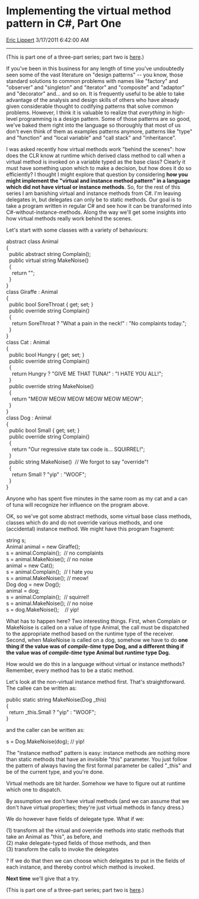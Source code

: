 <div id="page">

# Implementing the virtual method pattern in C\#, Part One

[Eric Lippert](https://social.msdn.microsoft.com/profile/Eric%20Lippert) 3/17/2011 6:42:00 AM

-----

<div id="content">

<div class="mine">

(This is part one of a three-part series; part two is [here](http://blogs.msdn.com/b/ericlippert/archive/2011/03/21/implementing-the-virtual-method-pattern-in-c-part-two.aspx).)

If you've been in this business for any length of time you've undoubtedly seen some of the vast literature on "design patterns" -- you know, those standard solutions to common problems with names like "factory" and "observer" and "singleton" and "iterator" and "composite" and "adaptor" and "decorator" and... and so on. It is frequently useful to be able to take advantage of the analysis and design skills of others who have already given considerable thought to codifying patterns that solve common problems. However, I think it is valuable to realize that *everything* in high-level programming is a design pattern. Some of those patterns are so good, we've baked them right into the language so thoroughly that most of us don't even think of them as examples patterns anymore, patterns like "type" and "function" and "local variable" and "call stack" and "inheritance".

I was asked recently how virtual methods work "behind the scenes": how does the CLR know at runtime which derived class method to call when a virtual method is invoked on a variable typed as the base class? Clearly it must have something upon which to make a decision, but how does it do so efficiently? I thought I might explore that question by considering **how you might implement the "virtual and instance method pattern" in a language which did not have virtual or instance methods**. So, for the rest of this series I am banishing virtual and instance methods from C\#. I'm leaving delegates in, but delegates can only be to static methods. Our goal is to take a program written in regular C\# and see how it can be transformed into C\#-without-instance-methods. Along the way we'll get some insights into how virtual methods really work behind the scenes.

Let's start with some classes with a variety of behaviours:

<span class="code"> </span>

abstract class Animal  
{  
  public abstract string Complain();  
  public virtual string MakeNoise()  
  {  
    return "";  
  }  
}  
class Giraffe : Animal  
{  
  public bool SoreThroat { get; set; }  
  public override string Complain()  
  {  
    return SoreThroat ? "What a pain in the neck\!" : "No complaints today.";  
  }  
}  
class Cat : Animal  
{  
  public bool Hungry { get; set; }  
  public override string Complain()  
  {  
    return Hungry ? "GIVE ME THAT TUNA\!" : "I HATE YOU ALL\!";  
  }  
  public override string MakeNoise()  
  {  
    return "MEOW MEOW MEOW MEOW MEOW MEOW";  
  }  
}  
class Dog : Animal  
{  
  public bool Small { get; set; }  
  public override string Complain()  
  {  
    return "Our regressive state tax code is... SQUIRREL\!";  
  }  
  public string MakeNoise()  // We forgot to say "override"\!  
  {  
    return Small ? "yip" : "WOOF";  
  }  
}

Anyone who has spent five minutes in the same room as my cat and a can of tuna will recognize her influence on the program above.

OK, so we've got some abstract methods, some virtual base class methods, classes which do and do not override various methods, and one (accidental) instance method. We might have this program fragment:

<span class="code"> </span>

string s;  
Animal animal = new Giraffe();  
s = animal.Complain();  // no complaints  
s = animal.MakeNoise(); // no noise  
animal = new Cat();  
s = animal.Complain();  // I hate you  
s = animal.MakeNoise(); // meow\!  
Dog dog = new Dog();  
animal = dog;  
s = animal.Complain();  // squirrel\!  
s = animal.MakeNoise(); // no noise  
s = dog.MakeNoise();    // yip\!

What has to happen here? Two interesting things. First, when Complain or MakeNoise is called on a value of type Animal, the call must be dispatched to the appropriate method based on the runtime type of the receiver. Second, when MakeNoise is called on a dog, somehow we have to do **one thing if the value was of *compile-time* type Dog, and a different thing if the value was of *compile-time* type Animal but *runtime* type Dog.**

How would we do this in a language without virtual or instance methods? Remember, every method has to be a static method.

Let's look at the non-virtual instance method first. That's straightforward. The callee can be written as:

<span class="code"> </span>

public static string MakeNoise(Dog \_this)   
{  
  return \_this.Small ? "yip" : "WOOF";  
}

and the caller can be written as:<span class="code"> </span>

s = Dog.MakeNoise(dog); // yip\!

The "instance method" pattern is easy: instance methods are nothing more than static methods that have an invisible "this" parameter. You just follow the pattern of always having the first formal parameter be called "\_this" and be of the current type, and you're done.

Virtual methods are bit harder. Somehow we have to figure out at runtime which one to dispatch.

By assumption we don't have virtual methods (and we can assume that we don't have virtual properties; they're just virtual methods in fancy dress.)

We do however have fields of delegate type. What if we:

(1) transform all the virtual and override methods into static methods that take an Animal as "this", as before, and  
(2) make delegate-typed fields of those methods, and then  
(3) transform the calls to invoke the delegates

? If we do that then we can choose which delegates to put in the fields of each instance, and thereby control which method is invoked.

**Next time** we'll give that a try.

(This is part one of a three-part series; part two is [here](http://blogs.msdn.com/b/ericlippert/archive/2011/03/21/implementing-the-virtual-method-pattern-in-c-part-two.aspx).)

</div>

</div>

</div>

